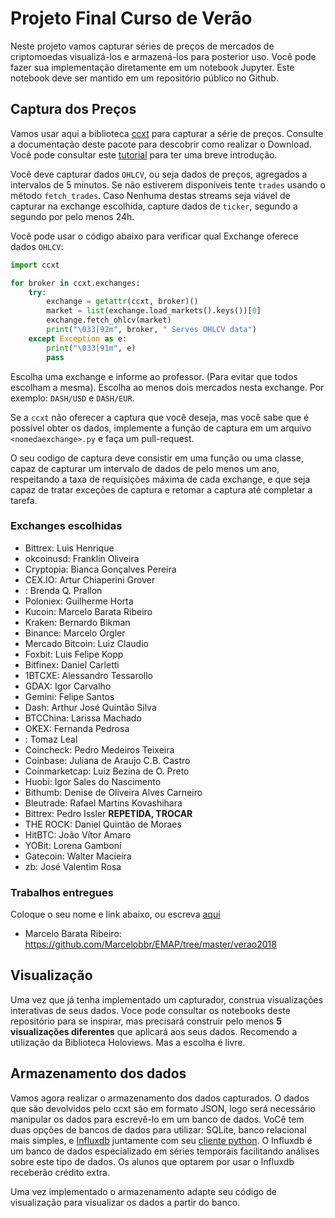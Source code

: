 # Projeto Final Curso de Verão

Neste projeto vamos capturar séries de preços de mercados de criptomoedas visualizá-los e armazená-los  para posterior uso.
Você pode fazer sua implementação diretamente em um notebook Jupyter. Este notebook deve ser mantido em um repositório público  no Github.

## Captura dos Preços
Vamos usar aqui a biblioteca [ccxt](https://github.com/ccxt/ccxt) para capturar a série de preços. Consulte a documentação deste pacote para descobrir como realizar o Download. Você pode consultar este [tutorial](https://github.com/fccoelho/crypto_algo_trading/blob/master/CCXT%20tutorial.ipynb) para ter uma breve introdução.

Você deve capturar dados `OHLCV`, ou seja dados de preços, agregados a intervalos de 5 minutos. Se não estiverem disponíveis tente `trades` usando o método `fetch_trades`. Caso Nenhuma destas streams seja viável de capturar na exchange escolhida, capture dados de `ticker`, segundo a segundo por pelo menos 24h.

Você pode usar o código abaixo para verificar qual Exchange oferece dados `OHLCV`:

```python
import ccxt

for broker in ccxt.exchanges:
    try:
        exchange = getattr(ccxt, broker)()
        market = list(exchange.load_markets().keys())[0]
        exchange.fetch_ohlcv(market)
        print("\033[92m", broker, " Serves OHLCV data")
    except Exception as e:
        print("\033[91m", e)
        pass

```

Escolha uma exchange e informe ao professor. (Para evitar que todos escolham a mesma). Escolha ao menos dois mercados nesta exchange. Por exemplo: `DASH/USD` e `DASH/EUR`.

Se a `ccxt` não oferecer a captura que você deseja, mas você sabe que é possível obter os dados, implemente a função de captura em um arquivo `<nomedaexchange>.py` e faça um pull-request.

O seu codigo de captura deve consistir em uma função ou uma classe, capaz de capturar um intervalo de dados de pelo menos um ano, respeitando a taxa de requisições máxima de cada exchange, e que seja capaz de tratar exceções de captura e retomar a captura até completar a tarefa.

### Exchanges escolhidas
- Bittrex: Luis Henrique
- okcoinusd: Franklin Oliveira
- Cryptopia: Bianca Gonçalves Pereira
- CEX.IO: Artur Chiaperini Grover
- : Brenda Q. Prallon
- Poloniex: Guilherme Horta
- Kucoin: Marcelo Barata Ribeiro
- Kraken: Bernardo Bikman
- Binance: Marcelo Orgler
- Mercado Bitcoin: Luiz Claudio
- Foxbit: Luis Felipe Kopp
- Bitfinex: Daniel Carletti
- 1BTCXE: Alessandro Tessarollo
- GDAX: Igor Carvalho
- Gemini: Felipe Santos
- Dash: Arthur José Quintão Silva
- BTCChina: Larissa Machado
- OKEX: Fernanda Pedrosa
- : Tomaz Leal
- Coincheck: Pedro Medeiros Teixeira
- Coinbase: Juliana de Araujo C.B. Castro
- Coinmarketcap: Luiz Bezina de O. Preto
- Huobi: Igor Sales do Nascimento
- Bithumb: Denise de Oliveira Alves Carneiro
- Bleutrade: Rafael Martins Kovashihara
- Bittrex: Pedro Issler **REPETIDA, TROCAR**
- THE ROCK: Daniel Quintão de Moraes
- HitBTC: João Vítor Amaro
- YOBit: Lorena Gamboni
- Gatecoin: Walter Macieira
- zb: José Valentim Rosa

### Trabalhos entregues
Coloque o seu nome e link abaixo, ou escreva [aqui](https://hackmd.io/s/SJBTdp2Sf)

- Marcelo Barata Ribeiro: https://github.com/Marcelobbr/EMAP/tree/master/verao2018

## Visualização
Uma vez que já tenha implementado um capturador, construa visualizações interativas de seus dados. Voce pode consultar os notebooks deste repositório para se inspirar, mas precisará construir pelo menos **5 visualizações diferentes** que aplicará aos seus dados. Recomendo a utilização da Biblioteca Holoviews. Mas a escolha é livre.

## Armazenamento dos dados
Vamos agora realizar o armazenamento dos dados capturados. O dados que são devolvidos pelo ccxt são em formato JSON, logo será necessário manipular os dados para escrevê-lo em um banco de dados. VoCê tem duas opções de bancos de dados para utilizar: SQLite, banco relacional mais simples, e [Influxdb](https://www.influxdata.com/time-series-platform/influxdb/) juntamente com seu [cliente python](https://influxdb-python.readthedocs.io/en/latest/include-readme.html). O Influxdb é um banco de dados especializado em séries temporais facilitando análises sobre este tipo de dados. Os alunos que optarem por usar o Influxdb receberão crédito extra.

Uma vez implementado o armazenamento adapte seu código de visualização para visualizar os dados a partir do banco.
